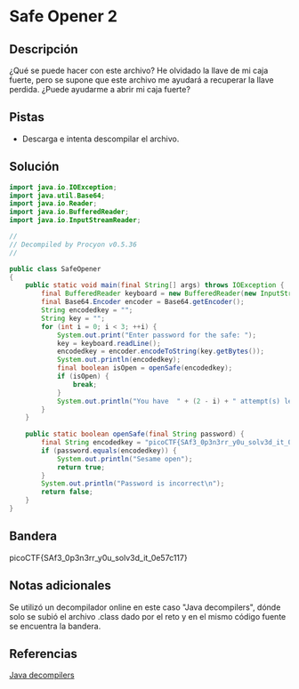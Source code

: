# Safe Opener 2

## Descripción
¿Qué se puede hacer con este archivo?
He olvidado la llave de mi caja fuerte, pero se supone que este archivo me ayudará a recuperar la llave perdida. ¿Puede ayudarme a abrir mi caja fuerte?

## Pistas
- Descarga e intenta descompilar el archivo.

## Solución
```java
import java.io.IOException;
import java.util.Base64;
import java.io.Reader;
import java.io.BufferedReader;
import java.io.InputStreamReader;

// 
// Decompiled by Procyon v0.5.36
// 

public class SafeOpener
{
    public static void main(final String[] args) throws IOException {
        final BufferedReader keyboard = new BufferedReader(new InputStreamReader(System.in));
        final Base64.Encoder encoder = Base64.getEncoder();
        String encodedkey = "";
        String key = "";
        for (int i = 0; i < 3; ++i) {
            System.out.print("Enter password for the safe: ");
            key = keyboard.readLine();
            encodedkey = encoder.encodeToString(key.getBytes());
            System.out.println(encodedkey);
            final boolean isOpen = openSafe(encodedkey);
            if (isOpen) {
                break;
            }
            System.out.println("You have  " + (2 - i) + " attempt(s) left");
        }
    }
    
    public static boolean openSafe(final String password) {
        final String encodedkey = "picoCTF{SAf3_0p3n3rr_y0u_solv3d_it_0e57c117}";
        if (password.equals(encodedkey)) {
            System.out.println("Sesame open");
            return true;
        }
        System.out.println("Password is incorrect\n");
        return false;
    }
}
```

## Bandera
picoCTF{SAf3_0p3n3rr_y0u_solv3d_it_0e57c117}

## Notas adicionales
Se utilizó un decompilador online en este caso "Java decompilers", dónde solo se subió el archivo .class dado por el reto y en el mismo código fuente se encuentra la bandera.

## Referencias
[Java decompilers](http://www.javadecompilers.com/)